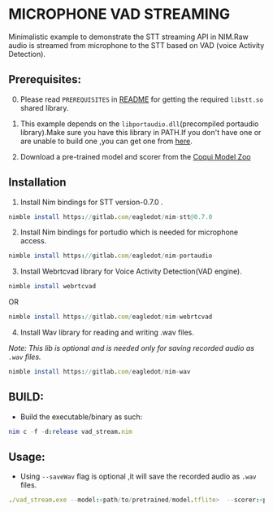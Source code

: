 # MICROPHONE VAD STREAMING
Minimalistic example to demonstrate the STT streaming  API in NIM.Raw audio is streamed from microphone to the STT based on VAD (voice Activity Detection).

## Prerequisites:
0) Please read ``PREREQUISITES`` in [README](../README.md)  for getting the required ``libstt.so`` shared library.
1) This example depends on the ``libportaudio.dll``(precompiled portaudio library).Make sure you have this library  in PATH.If you don't have one or are unable to build one ,you can get one from [here](https://gitlab.com/eagledot/nim-portaudio/lib).

2) Download a pre-trained model and scorer from the [Coqui Model Zoo](https://coqui.ai/models)

## Installation

1. Install Nim bindings for STT version-0.7.0 . 
```nim
nimble install https://gitlab.com/eagledot/nim-stt@0.7.0
```

2. Install Nim bindings for portudio which is  needed for microphone access.

```nim
nimble install https://gitlab.com/eagledot/nim-portaudio
```

3. Install Webrtcvad library for Voice Activity Detection(VAD engine).
```nim
nimble install webrtcvad
```  
OR

```nim
nimble install https://gitlab.com/eagledot/nim-webrtcvad
```

4. Install Wav library for reading and writing .wav files.

_Note: This lib is optional and is needed only for saving recorded audio as ``.wav`` files._
```nim
nimble install https://gitlab.com/eagledot/nim-wav
```


## BUILD:
*  Build the executable/binary as such:
```nim
nim c -f -d:release vad_stream.nim
```

## Usage:
* Using ``--saveWav`` flag is optional ,it will save the recorded audio as `.wav` files. 
``` nim 
./vad_stream.exe --model:<path/to/pretrained/model.tflite>  --scorer:<path/to/scorer.scorer>  --saveWav
```





